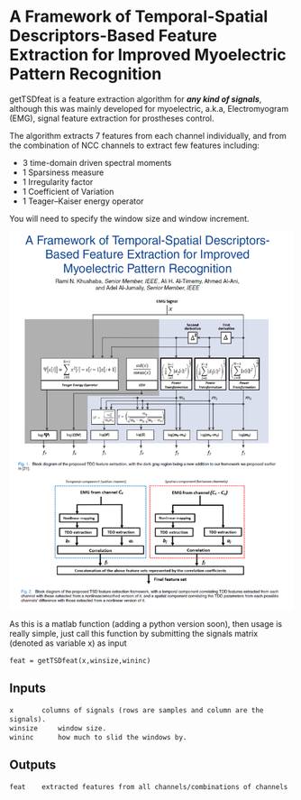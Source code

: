 A Framework of Temporal-Spatial Descriptors-Based Feature Extraction for Improved Myoelectric Pattern Recognition
=================================================================================================================
getTSDfeat is a feature extraction algorithm for ***any kind of signals***, although this was mainly developed for myoelectric, a.k.a, Electromyogram (EMG), signal feature extraction for prostheses control. 

The algorithm extracts 7 features from each channel individually, and from the combination of NCC channels to extract few features including:

* 3 time-domain driven spectral moments 
* 1 Sparsiness measure
* 1 Irregularity factor
* 1 Coefficient of Variation
* 1 Teager–Kaiser energy operator
 

You will need to specify the window size and window increment. 

![Alt text](TSD.png?raw=true "TSD")

As this is a matlab function (adding a python version soon), then usage is really simple, just call this function by submitting the signals matrix (denoted as variable x) as input

	feat = getTSDfeat(x,winsize,wininc)

## Inputs
	x 		columns of signals (rows are samples and column are the signals).
	winsize 	window size.
	wininc		how much to slid the windows by.
	
## Outputs
	feat	extracted features from all channels/combinations of channels
